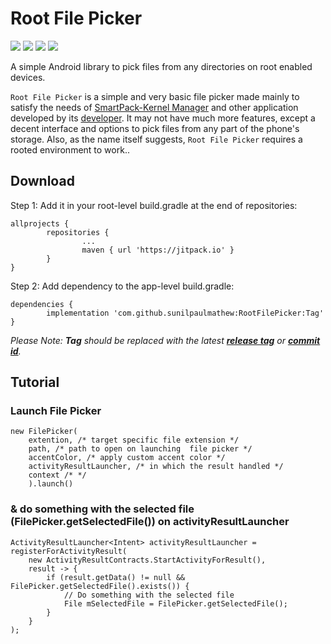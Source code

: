# Root File Picker

[![](https://img.shields.io/badge/Root%20File%20&%20Picker%20-v0.7-green)](https://github.com/sunilpaulmathew/RootFilePicker/releases)
![](https://img.shields.io/github/languages/top/sunilpaulmathew/RootFilePicker)
![](https://img.shields.io/github/contributors/sunilpaulmathew/RootFilePicker)
![](https://img.shields.io/github/license/sunilpaulmathew/RootFilePicker)

A simple Android library to pick files from any directories on root enabled devices.

`Root File Picker` is a simple and very basic file picker made mainly to satisfy the needs of [SmartPack-Kernel Manager](https://github.com/SmartPack/SmartPack-Kernel-Manager) and other application developed by its [developer](https://github.com/sunilpaulmathew). It may not have much more features, except a decent interface and options to pick files from any part of the phone's storage. Also, as the name itself suggests, `Root File Picker` requires a rooted environment to work..

## Download

Step 1: Add it in your root-level build.gradle at the end of repositories:
```
allprojects {
        repositories {
                ...
                maven { url 'https://jitpack.io' }
        }
}
```

Step 2: Add dependency to the app-level build.gradle:
```
dependencies {
        implementation 'com.github.sunilpaulmathew:RootFilePicker:Tag'
}
```
*Please Note: **Tag** should be replaced with the latest **[release tag](https://github.com/sunilpaulmathew/RootFilePicker/releases)** or **[commit id](https://github.com/sunilpaulmathew/RootFilePicker/commits/main)**.*

## Tutorial

### Launch File Picker

```
new FilePicker(
    extention, /* target specific file extension */
    path, /* path to open on launching  file picker */
    accentColor, /* apply custom accent color */
    activityResultLauncher, /* in which the result handled */
    context /* */
    ).launch()
```

### & do something with the selected file (FilePicker.getSelectedFile()) on activityResultLauncher

```
ActivityResultLauncher<Intent> activityResultLauncher = registerForActivityResult(
    new ActivityResultContracts.StartActivityForResult(),
    result -> {
        if (result.getData() != null && FilePicker.getSelectedFile().exists()) {
            // Do something with the selected file
            File mSelectedFile = FilePicker.getSelectedFile();
        }
    }
);
```
